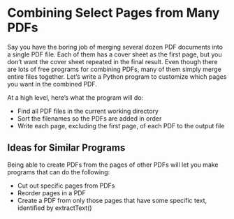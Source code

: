 # Combining Select Pages from Many PDFs

Say you have the boring job of merging several dozen PDF documents into a single PDF file. Each of them has a cover sheet as the first page, but you don’t want the cover sheet repeated in the final result. Even though there are lots of free programs for combining PDFs, many of them simply merge entire files together. Let’s write a Python program to customize which pages you want in the combined PDF.

At a high level, here’s what the program will do:
- Find all PDF files in the current working directory
- Sort the filenames so the PDFs are added in order
- Write each page, excluding the first page, of each PDF to the output file

## Ideas for Similar Programs

Being able to create PDFs from the pages of other PDFs will let you make programs that can do the following:

- Cut out specific pages from PDFs
- Reorder pages in a PDF
- Create a PDF from only those pages that have some specific text, identified by extractText()
